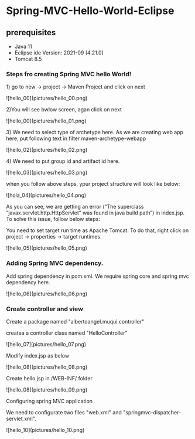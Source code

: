 # Spring-MVC-Hello-World-Eclipse
<h2> prerequisites </h2>
<ul>
  <li>Java 11</li>
  <li>Eclipse ide Version: 2021-09 (4.21.0) </li>
  <li>Tomcat 8.5 </li>
</ul>
<h3>Steps fro creating Spring MVC hello World!</h3>
<p> 1) go to new -> project -> Maven Project and click on next</p>
![hello_00](pictures/hello_00.png)
<p>2)You will see bwlow screen, agan click on next</p>
![hello_00](pictures/hello_01.png)
<p>3) We need to select type of archetype here. As we are creating web app here, put following text in filter maven-archetype-webapp </p>
![hello_02](pictures/hello_02.png)
<p>4) We need to put group id and artifact id here.</p>
![hello_03](pictures/hello_03.png)

<p>
when you follow above steps, ypur project structure will look like below: </p>
![hola_04](pictures/hello_04.png)
<p>As you can see, we are getting an error (“The superclass “javax.servlet.http.HttpServlet” was found in java build path”) in index.jsp.
To solve this issue, follow below steps:  </p>
<p> You need to set target run time as Apache Tomcat. To do that, right click on project -> properties -> target runtimes. </p>
![hello_05](pictures/hello_05.png)
<h3>Adding Spring MVC dependency.</h3>
<p>Add spring dependency in pom.xml. We require spring core and spring mvc dependency here.</p>
![hello_06](pictures/hello_06.png)
<h3>Create controller and view</h3>
<p>Create a package named "albertoangel.muqui.controller"</p>
<p>createa a controller class named "HelloController"</p>
![hello_07](pictures/hello_07.png)
<p>Modify index.jsp as below</p>
![hello_08](pictures/hello_08.png)
<p>Create hello.jsp in  /WEB-INF/ folder</p>
![hello_08](pictures/hello_09.png)
<p>Configuring spring MVC application</p>
<p>We need to configurate two files  "web.xml" and "springmvc-dispatcher-servlet.xml". </p>
![hello_10](pictures/hello_10.png)







